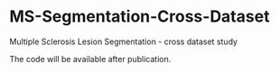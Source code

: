 # MS-Segmentation-Cross-Dataset
Multiple Sclerosis Lesion Segmentation - cross dataset study

The code will be available after publication.

